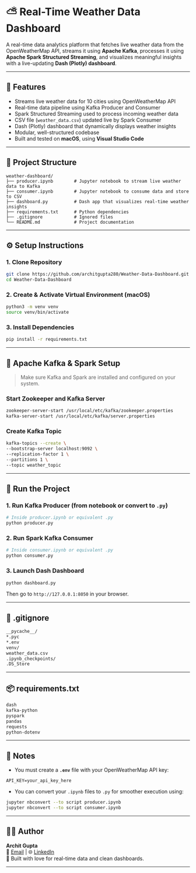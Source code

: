 # ⛅ Real-Time Weather Data Dashboard

A real-time data analytics platform that fetches live weather data from the OpenWeatherMap API, streams it using **Apache Kafka**, processes it using **Apache Spark Structured Streaming**, and visualizes meaningful insights with a live-updating **Dash (Plotly) dashboard**.

---

## 🔧 Features

- Streams live weather data for 10 cities using OpenWeatherMap API
- Real-time data pipeline using Kafka Producer and Consumer
- Spark Structured Streaming used to process incoming weather data
- CSV file (`weather_data.csv`) updated live by Spark Consumer
- Dash (Plotly) dashboard that dynamically displays weather insights
- Modular, well-structured codebase
- Built and tested on **macOS**, using **Visual Studio Code**

---

## 📁 Project Structure

```plaintext
weather-dashboard/
├── producer.ipynb        # Jupyter notebook to stream live weather data to Kafka
├── consumer.ipynb        # Jupyter notebook to consume data and store to CSV
├── dashboard.py          # Dash app that visualizes real-time weather insights
├── requirements.txt      # Python dependencies
├── .gitignore            # Ignored files
└── README.md             # Project documentation
```

---

## ⚙️ Setup Instructions

### 1. Clone Repository

```bash
git clone https://github.com/architgupta280/Weather-Data-Dashboard.git
cd Weather-Data-Dashboard
```

### 2. Create & Activate Virtual Environment (macOS)

```bash
python3 -m venv venv
source venv/bin/activate
```

### 3. Install Dependencies

```bash
pip install -r requirements.txt
```

---

## 🔌 Apache Kafka & Spark Setup

> Make sure Kafka and Spark are installed and configured on your system.

### Start Zookeeper and Kafka Server

```bash
zookeeper-server-start /usr/local/etc/kafka/zookeeper.properties
kafka-server-start /usr/local/etc/kafka/server.properties
```

### Create Kafka Topic

```bash
kafka-topics --create \
--bootstrap-server localhost:9092 \
--replication-factor 1 \
--partitions 1 \
--topic weather_topic
```

---

## 🚀 Run the Project

### 1. Run Kafka Producer (from notebook or convert to `.py`)

```bash
# Inside producer.ipynb or equivalent .py
python producer.py
```

### 2. Run Spark Kafka Consumer

```bash
# Inside consumer.ipynb or equivalent .py
python consumer.py
```

### 3. Launch Dash Dashboard

```bash
python dashboard.py
```

Then go to `http://127.0.0.1:8050` in your browser.

---

## 📝 .gitignore

```txt
__pycache__/
*.pyc
*.env
venv/
weather_data.csv
.ipynb_checkpoints/
.DS_Store
```

---

## 📦 requirements.txt

```txt
dash
kafka-python
pyspark
pandas
requests
python-dotenv
```

---

## 📌 Notes

- You must create a **`.env`** file with your OpenWeatherMap API key:
  
```dotenv
API_KEY=your_api_key_here
```

- You can convert your `.ipynb` files to `.py` for smoother execution using:
  
```bash
jupyter nbconvert --to script producer.ipynb
jupyter nbconvert --to script consumer.ipynb
```

---

## 🙋‍♂️ Author

**Archit Gupta**  
📧 [Email](mailto:your-email@example.com) | 🌐 [LinkedIn](https://www.linkedin.com/in/architgupta280/)  
🚀 Built with love for real-time data and clean dashboards.

---
